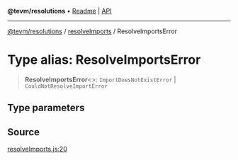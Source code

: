 **@tevm/resolutions** • [Readme](../../README.md) \| [API](../../modules.md)

***

[@tevm/resolutions](../../README.md) / [resolveImports](../README.md) / ResolveImportsError

# Type alias: ResolveImportsError

> **ResolveImportsError**\<\>: `ImportDoesNotExistError` \| `CouldNotResolveImportError`

## Type parameters

## Source

[resolveImports.js:20](https://github.com/evmts/tevm-monorepo/blob/main/bundler-packages/resolutions/src/resolveImports.js#L20)
